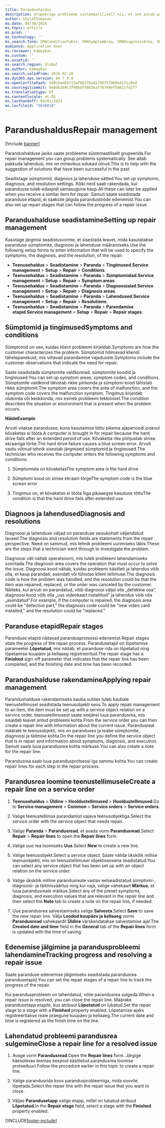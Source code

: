 ```yaml
---
title: Parandushaldus
description: Grupeerige probleeme süstemaatiliselt nii, et see aitab pakkuda lahendusi, mis on minevikus edukad olnud.
author: ShylaThompson
ms.date: 04/30/2018
ms.topic: article
ms.prod: ''
ms.technology: ''
ms.search.form: SMAConditionTable, SMASymptomArea, SMADiagnosisArea, SMAResolutionTable, SMARepairStage
audience: Application User
ms.reviewer: kamaybac
ms.custom: ''
ms.assetid: ''
ms.search.region: Global
ms.author: kamaybac
ms.search.validFrom: 2016-02-28
ms.dyn365.ops.version: AX 7.0.0
ms.openlocfilehash: 5d0c6ee65713af86378ada79075f969a41f1c0ad
ms.sourcegitcommit: 0e8db169c3f90bd750826af76709ef5d621fd377
ms.translationtype: HT
ms.contentlocale: et-EE
ms.lasthandoff: 04/01/2021
ms.locfileid: "5836010"
---
```

# <a name="repair-management"></a><span data-ttu-id="c7484-103">Parandushaldus</span><span class="sxs-lookup"><span data-stu-id="c7484-103">Repair management</span></span>       

[!include [banner](../includes/banner.md)]


<span data-ttu-id="c7484-104">Parandushalduse jaoks saate probleeme süstemaatiliselt grupeerida.</span><span class="sxs-lookup"><span data-stu-id="c7484-104">For repair management you can group problems systematically.</span></span> <span data-ttu-id="c7484-105">See aitab pakkuda lahendusi, mis on minevikus edukad olnud.</span><span class="sxs-lookup"><span data-stu-id="c7484-105">This is to help with the suggestion of solutions that have been successful in the past.</span></span>

<span data-ttu-id="c7484-106">Seadistage sümptomid, diagnoos ja lahenduse sätted.</span><span class="sxs-lookup"><span data-stu-id="c7484-106">You set up symptoms, diagnosis, and resolution settings.</span></span> <span data-ttu-id="c7484-107">Kõiki neid saab rakendada, kui parandusse tuleb edaspidi samasugune kaup.</span><span class="sxs-lookup"><span data-stu-id="c7484-107">All these can later be applied when you receive a similar item for repair.</span></span> <span data-ttu-id="c7484-108">Samuti saate seadistada paranduse etapid, ei saaksite jälgida parandustööde edenemist.</span><span class="sxs-lookup"><span data-stu-id="c7484-108">You can also set up repair stages that can follow the progress of a repair issue.</span></span>

## <a name="setting-up-repair-management"></a><span data-ttu-id="c7484-109">Parandushalduse seadistamine</span><span class="sxs-lookup"><span data-stu-id="c7484-109">Setting up repair management</span></span>

<span data-ttu-id="c7484-110">Kasutage järgmisi seadistusvorme, et sisestada teavet, mida kasutatakse paranduse sümptomite, diagnoosi ja lahenduse määramiseks.</span><span class="sxs-lookup"><span data-stu-id="c7484-110">Use the following setup forms to enter information that will be used to specify the symptoms, the diagnosis, and the resolution, of the repair.</span></span>

- <span data-ttu-id="c7484-111">**Teenusehaldus** \> **Seadistamine** \> **Paranda** \> **Tingimused**.</span><span class="sxs-lookup"><span data-stu-id="c7484-111">**Service management** \> **Setup** \> **Repair** \> **Conditions**.</span></span>
- <span data-ttu-id="c7484-112">**Teenusehaldus** \> **Seadistamine** \> **Paranda** \> **Sümptomialad**.</span><span class="sxs-lookup"><span data-stu-id="c7484-112">**Service management** \> **Setup** \> **Repair** \> **Symptom areas**.</span></span>
-  <span data-ttu-id="c7484-113">**Teenusehaldus** \> **Seadistamine** \> **Paranda** \> **Diagnoosialad**.</span><span class="sxs-lookup"><span data-stu-id="c7484-113">**Service management** \> **Setup** \> **Repair** \> **Diagnosis areas**.</span></span>
- <span data-ttu-id="c7484-114">**Teenusehaldus** \> **Seadistamine** \> **Paranda** \> **Lahendused**.</span><span class="sxs-lookup"><span data-stu-id="c7484-114">**Service management** \> **Setup** \> **Repair** \> **Resolutions**.</span></span>
- <span data-ttu-id="c7484-115">**Teenusehaldus** \> **Seadistamine** \> **Paranda** \> **Parandamise etapid**.</span><span class="sxs-lookup"><span data-stu-id="c7484-115">**Service management** \> **Setup** \> **Repair** \> **Repair stages**.</span></span>

## <a name="symptoms-and-conditions"></a><span data-ttu-id="c7484-116">Sümptomid ja tingimused</span><span class="sxs-lookup"><span data-stu-id="c7484-116">Symptoms and conditions</span></span>

<span data-ttu-id="c7484-117">Sümptomid on see, kuidas klient probleemi kirjeldab.</span><span class="sxs-lookup"><span data-stu-id="c7484-117">Symptoms are how the customer characterizes the problem.</span></span> <span data-ttu-id="c7484-118">Sümptomid hõlmavad kliendi tähelepanekuid, mis viitavad parandamise vajadusele.</span><span class="sxs-lookup"><span data-stu-id="c7484-118">Symptoms include the customer observations that indicate the need for repair.</span></span>

<span data-ttu-id="c7484-119">Saate seadistada sümptomite valdkonnad, sümptomite koodid ja tingimused.</span><span class="sxs-lookup"><span data-stu-id="c7484-119">You can set up symptom areas, symptom codes, and conditions.</span></span> <span data-ttu-id="c7484-120">Sümptomite valdkond tähistab rikke piirkonda ja sümptomi kood tähistab rikke sümptomit.</span><span class="sxs-lookup"><span data-stu-id="c7484-120">The symptom area covers the area of malfunction, and the symptom code covers the malfunction symptom.</span></span> <span data-ttu-id="c7484-121">Tingimus kirjeldab olukorda või keskkonda, mis esineb probleemi tekkimisel.</span><span class="sxs-lookup"><span data-stu-id="c7484-121">The condition describes the situation or environment that is present when the problem occurs.</span></span>

<span data-ttu-id="c7484-122">**Näide**</span><span class="sxs-lookup"><span data-stu-id="c7484-122">**Example**</span></span>

<span data-ttu-id="c7484-123">Arvuti viiakse parandusse, kuna kasutamise tõttu pikema ajaperioodi jooksul kõvaketas ei tööta.</span><span class="sxs-lookup"><span data-stu-id="c7484-123">A computer is brought in for repair because the hard drive fails after an extended period of use.</span></span> <span data-ttu-id="c7484-124">Kõvaketta rike põhjustab sinise ekraaniga tõrke.</span><span class="sxs-lookup"><span data-stu-id="c7484-124">The hard drive failure causes a blue screen error.</span></span> <span data-ttu-id="c7484-125">Arvuti vastu võtnud tehnik sisestab järgmised sümptomid ja tingimused.</span><span class="sxs-lookup"><span data-stu-id="c7484-125">The technician who receives the computer enters the following symptoms and conditions:</span></span>

1.  <span data-ttu-id="c7484-126">Sümptomiala on kõvaketas</span><span class="sxs-lookup"><span data-stu-id="c7484-126">The symptom area is the hard drive</span></span>

2.  <span data-ttu-id="c7484-127">Sümptomi kood on sinise ekraani tõrge</span><span class="sxs-lookup"><span data-stu-id="c7484-127">The symptom code is the blue screen error</span></span>

3.  <span data-ttu-id="c7484-128">Tingimus on, et kõvaketas ei tööta liiga pikaaegse kasutuse tõttu</span><span class="sxs-lookup"><span data-stu-id="c7484-128">The condition is that the hard drive fails after extended use</span></span>

## <a name="diagnosis-and-resolutions"></a><span data-ttu-id="c7484-129">Diagnoos ja lahendused</span><span class="sxs-lookup"><span data-stu-id="c7484-129">Diagnosis and resolutions</span></span>

<span data-ttu-id="c7484-130">Diagnoosi ja lahenduse väljad on paranduse seisukohalt väljendatud laused.</span><span class="sxs-lookup"><span data-stu-id="c7484-130">The diagnosis and resolution fields are statements from the repair perspective.</span></span> <span data-ttu-id="c7484-131">Need on sammud, mis tehnik probleemi uurimiseks läbis.</span><span class="sxs-lookup"><span data-stu-id="c7484-131">These are the steps that a technician went through to investigate the problem.</span></span>

<span data-ttu-id="c7484-132">Diagnoosi väli näitab operatsiooni, mis tuleb probleemi lahendamiseks sooritada.</span><span class="sxs-lookup"><span data-stu-id="c7484-132">The diagnosis area covers the operation that must occur to solve the issue.</span></span> <span data-ttu-id="c7484-133">Diagnoosi kood näitab, kuidas probleemi käsitleti ja lahendus võib olla, et kaup parandati, asendati või tühistas klient tellimuse.</span><span class="sxs-lookup"><span data-stu-id="c7484-133">The diagnosis code is how the problem was handled, and the resolution could be that the item was repaired, replaced, or the order was canceled by the customer.</span></span> <span data-ttu-id="c7484-134">Näiteks, kui arvuti on parandatud, võib diagnoosi väljal olla „defektne osa”, diagnoosi kood võib olla „uus videokaart installitud” ja lahendus võib olla „asendatud”.</span><span class="sxs-lookup"><span data-stu-id="c7484-134">For example, if the computer is repaired, the diagnosis area could be "defective part," the diagnosis code could be "new video card installed," and the resolution could be "replaced."</span></span>

## <a name="repair-stages"></a><span data-ttu-id="c7484-135">Paranduse etapid</span><span class="sxs-lookup"><span data-stu-id="c7484-135">Repair stages</span></span>

<span data-ttu-id="c7484-136">Paranduse etapid näitavad parandusprotsessi edenemist.</span><span class="sxs-lookup"><span data-stu-id="c7484-136">Repair stages state the progress of the repair process.</span></span> <span data-ttu-id="c7484-137">Parandusetapil on lõpetamise parameeter **Lõpetatud**, mis näitab, et paranduse rida on lõpetatud ning lõpetamise kuupäev ja kellaaeg registreeritud.</span><span class="sxs-lookup"><span data-stu-id="c7484-137">The repair stage has a **Finished** sign-off parameter that indicates that the repair line has been completed, and the finishing date and time has been recorded.</span></span>

## <a name="applying-repair-management"></a><span data-ttu-id="c7484-138">Parandushalduse rakendamine</span><span class="sxs-lookup"><span data-stu-id="c7484-138">Applying repair management</span></span>

<span data-ttu-id="c7484-139">Parandushalduse rakendamiseks kauba suhtes tuleb kaubale teenustellimusel seadistada teenusobjekti seos.</span><span class="sxs-lookup"><span data-stu-id="c7484-139">To apply repair management to an item, the item must be set up with a service object relation on a service order.</span></span> <span data-ttu-id="c7484-140">teenustellimusest saate seejärel luua parandusrea, mis sisaldab teavet antud probleemi kohta.</span><span class="sxs-lookup"><span data-stu-id="c7484-140">From the service order you can then create a repair line with information about the current issue.</span></span> <span data-ttu-id="c7484-141">Parandusreal määrate te teenusobjekti, mis on paranduses ja teabe sümptomite, diagnoosi ja täitmise kohta.</span><span class="sxs-lookup"><span data-stu-id="c7484-141">On the repair line you define the service object that is in repair and information about symptoms, diagnosis, and execution.</span></span> <span data-ttu-id="c7484-142">Samuti saate luua parandusrea kohta märkuse.</span><span class="sxs-lookup"><span data-stu-id="c7484-142">You can also create a note for the repair line.</span></span>

<span data-ttu-id="c7484-143">Parandusrea saab luua parandusprotsessi iga sammu kohta.</span><span class="sxs-lookup"><span data-stu-id="c7484-143">You can create repair lines for each step in the repair process.</span></span>

## <a name="create-a-repair-line-on-a-service-order"></a><span data-ttu-id="c7484-144">Parandusrea loomine teenustellimusele</span><span class="sxs-lookup"><span data-stu-id="c7484-144">Create a repair line on a service order</span></span>

1.  <span data-ttu-id="c7484-145">**Teenusehaldus** \> **Üldine** \> **Hooldustellimused** \> **Hooldustellimused**.</span><span class="sxs-lookup"><span data-stu-id="c7484-145">Go to **Service management** \> **Common** \> **Service orders** \> **Service orders**.</span></span>

2.  <span data-ttu-id="c7484-146">Valige teenustellimus parandamist vajava teenusobjektiga.</span><span class="sxs-lookup"><span data-stu-id="c7484-146">Select the service order with the service object that needs repair.</span></span>

3.  <span data-ttu-id="c7484-147">Valige **Paranda** \> **Parandusread**, et avada vorm **Parandusread**.</span><span class="sxs-lookup"><span data-stu-id="c7484-147">Select **Repair** \> **Repair lines** to open the **Repair lines** form.</span></span>

4.  <span data-ttu-id="c7484-148">Valige uue rea loomiseks **Uus**.</span><span class="sxs-lookup"><span data-stu-id="c7484-148">Select **New** to create a new line.</span></span>

5.  <span data-ttu-id="c7484-149">Valige teenusobjekt.</span><span class="sxs-lookup"><span data-stu-id="c7484-149">Select a service object.</span></span> <span data-ttu-id="c7484-150">Saate valida ükskõik millise teenusobjekti, mis on teenustellimusel objektiseosena seadistatud.</span><span class="sxs-lookup"><span data-stu-id="c7484-150">You can select any service object that has been set up with an object relation on the service order.</span></span>

6.  <span data-ttu-id="c7484-151">Valige ükskõik milline parandusreale vastav eelseadistatud sümptomi-, diagnoosi- ja täitmisväärtus ning kui vaja, valige vahekaart **Märkus**, et luua parandusreale märkus.</span><span class="sxs-lookup"><span data-stu-id="c7484-151">Select any of the preset symptoms, diagnosis, and execution values that are relevant in the repair line and then select the **Note** tab to create a note on the repair line, if needed.</span></span>

7.  <span data-ttu-id="c7484-152">Uue parandusrea salvestamiseks valige **Salvesta**.</span><span class="sxs-lookup"><span data-stu-id="c7484-152">Select **Save** to save the new repair line.</span></span> <span data-ttu-id="c7484-153">Välja **Loodud kuupäev ja kellaaeg** vormi **Parandusread** vahekaardil **Üldine** värskendatakse salvestamise ajal.</span><span class="sxs-lookup"><span data-stu-id="c7484-153">The **Created date and time** field in the **General** tab of the **Repair lines** form is updated with the time of saving.</span></span>

## <a name="tracking-progress-and-resolving-a-repair-issue"></a><span data-ttu-id="c7484-154">Edenemise jälgimine ja parandusprobleemi lahendamine</span><span class="sxs-lookup"><span data-stu-id="c7484-154">Tracking progress and resolving a repair issue</span></span>

<span data-ttu-id="c7484-155">Saate paranduse edenemise jälgimiseks seadistada parandusrea parandusetapid.</span><span class="sxs-lookup"><span data-stu-id="c7484-155">You can set the repair stages of a repair line to track the progress of the repair.</span></span>

<span data-ttu-id="c7484-156">Kui parandusprobleem on lahendatud, võite parandusrea sulgeda.</span><span class="sxs-lookup"><span data-stu-id="c7484-156">When a repair issue is resolved, you can close the repair line.</span></span> <span data-ttu-id="c7484-157">Määrake parandusetapp etapile, kus atribuut **Lõpetatud** on lubatud.</span><span class="sxs-lookup"><span data-stu-id="c7484-157">Set the repair stage to a stage with a **Finished** property enabled.</span></span> <span data-ttu-id="c7484-158">Lõpetamise ajaks registreeritakse reale praegune kuupäev ja kellaaeg.</span><span class="sxs-lookup"><span data-stu-id="c7484-158">The current date and time is registered as the finish time on the line.</span></span>

## <a name="close-a-repair-line-for-a-resolved-issue"></a><span data-ttu-id="c7484-159">Lahendatud probleemi parandusrea sulgemine</span><span class="sxs-lookup"><span data-stu-id="c7484-159">Close a repair line for a resolved issue</span></span>

1.  <span data-ttu-id="c7484-160">Avage vorm **Parandusread**.</span><span class="sxs-lookup"><span data-stu-id="c7484-160">Open the **Repair lines** form.</span></span> <span data-ttu-id="c7484-161">Järgige käesolevas teemas eespool käsitletud parandusrea loomise protseduuri.</span><span class="sxs-lookup"><span data-stu-id="c7484-161">Follow the procedure earlier in this topic to create a repair line.</span></span>

2.  <span data-ttu-id="c7484-162">Valige parandusrida koos parandusprobleemiga, mida soovite lõpetada.</span><span class="sxs-lookup"><span data-stu-id="c7484-162">Select the repair line with the repair issue that you want to close.</span></span>

3.  <span data-ttu-id="c7484-163">Väljas **Parandusetapp** valige etapp, millel on lubatud atribuut **Lõpetatud**.</span><span class="sxs-lookup"><span data-stu-id="c7484-163">In the **Repair stage** field, select a stage with the **Finished** property enabled.</span></span>

  




[!INCLUDE[footer-include](../../includes/footer-banner.md)]